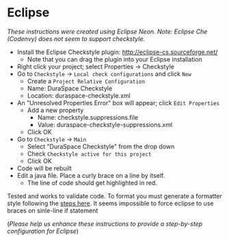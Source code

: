 # Eclipse

*These instructions were created using Eclipse Neon.  Note: Eclipse Che (Codenvy) does not seem to support checkstyle.*

* Install the Eclipse Checkstyle plugin:  http://eclipse-cs.sourceforge.net/
  * Note that you can drag the plugin into your Eclipse installation
* Right click your project; select Properties → Checkstyle
* Go to `Checkstyle` → `Local check configurations` and click `New`
  * Create a `Project Relative Configuration`
  * Name: DuraSpace Checkstyle
  * Location: duraspace-checkstyle.xml
* An "Unresolved Properties Error" box will appear; click `Edit Properties`
  * Add a new property
    * Name: checkstyle.suppressions.file
    * Value: duraspace-checkstyle-suppressions.xml
  * Click OK
* Go to `Checkstyle` → `Main`
  * Select "DuraSpace Checkstyle" from the drop down
  * Check `Checkstyle active for this project`
  * Click OK
* Code will be rebuilt
* Edit a java file.  Place a curly brace on a line by itself.
  * The line of code should get highlighted in red.

Tested and works to validate code. To format you must generate a formatter style following the [steps here](https://stackoverflow.com/questions/984778/how-to-generate-an-eclipse-formatter-configuration-from-a-checkstyle-configurati). It seems impossible to force eclipse to use braces on sinle-line if statement

(*Please help us enhance these instructions to provide a step-by-step configuration for Eclipse*)
